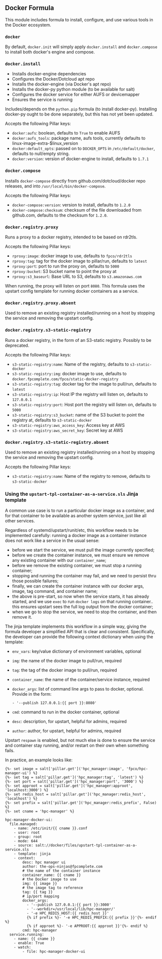 ## Docker Formula

This module includes formula to install, configure, and use various tools in
the Docker ecosystem.

### `docker`

By default, `docker.init` will simply apply `docker.install` and `docker.compose`
to install both docker's engine and compose.


### `docker.install`

* Installs docker-engine dependencies
* Configures the Docker/Dotcloud apt repo
* Installs the docker-engine (via Docker's apt repo)
* Installs the docker-py python module (to be available for salt)
* Configures the docker service for either AUFS or devicemapper
* Ensures the service is running

Includes/depends on the `python.pip` formula (to install docker-py). Installing
docker-py ought to be done separately, but this has not yet been updated.

Accepts the following Pillar keys:

* `docker:aufs`: boolean, defaults to `True` to enable AUFS
* `docker:aufs_tools`: package name, aufs tools, currently defaults to
   linux-image-extra-$linux_version
* `docker:default_opts`: passed on to `DOCKER_OPTS` in `/etc/default/docker`,
   defaults to null/empty string.
* `docker:version`: version of docker-engine to install, defaults to `1.7.1`


### `docker.compose`

Installs `docker-compose` directly from github.com/dotcloud/docker repo releases,
and into `/usr/local/bin/docker-compose`.

Accepts the following Pillar keys:

* `docker-compose:version`: version to install, defaults to `1.2.0`
* `docker-compose:checksum`: checksum of the file downloaded from github.com,
   defaults to the checksum for `1.2.0`.


### `docker.registry.proxy`

Runs a proxy to a docker registry, intended to be based on rdr2tls.

Accepts the following Pillar keys:

* `rproxy:image`: docker image to use, defaults to `fpco/rdr2tls`
* `rproxy:tag`: tag for the docker image to pillar/run, defaults to `latest`
* `rproxy:port`: port to run the proxy on, defaults to `5000`
* `rproxy:bucket`: S3 bucket name to point the proxy at
* `rproxy:s3_baseurl`: Base URL to S3, defaults to `s3.amazonaws.com`

When running, the proxy will listen on port `8080`. This formula uses the
upstart config template for running docker containers as a service.


### `docker.registry.proxy.absent`

Used to remove an existing registry installed/running on a host by stopping the
service and removing the upstart config.


### `docker.registry.s3-static-registry`

Runs a docker registry, in the form of an S3-static registry. Possibly to be
deprecated.

Accepts the following Pillar keys:

* `s3-static-registry:name`: Name of the registry, defaults to `s3-static-docker`
* `s3-static-registry:img`: docker image to use, defaults to
  `docker.fpcomplete.com/fpco/static-docker-registry`
* `s3-static-registry:tag`: docker tag for the image to pull/run, defaults to
  `latest`
* `s3-static-registry:ip`: Host IP the registry will listen on, defaults to
  `127.0.0.1`
* `s3-static-registry:port`: Host port the registry will listen on, defaults to
  `5000`
* `s3-static-registry:s3_bucket`: name of the S3 bucket to point the registry at,
  defaults to `s3-static-docker`
* `s3-static-registry:aws_access_key`: Access key at AWS
* `s3-static-registry:aws_secret_key`: Secret key at AWS


### `docker.registry.s3-static-registry.absent`

Used to remove an existing registry installed/running on a host by stopping the
service and removing the upstart config.

Accepts the following Pillar keys:

* `s3-static-registry:name`: Name of the registry to remove, defaults to `s3-static-docker`


### Using the `upstart-tpl-container-as-a-service.sls` Jinja template

A common use case is to run a particular docker image as a container, and for
that container to be available as another system service, just like all other
services.

Regardless of systemd/upstart/runit/etc, this workflow needs to be implemented
carefully: running a docker image as a container instance does not work like a
service in the usual sense:

* before we start the service, we must pull the image currently specified;
* before we create the container instance, we must ensure we remove any
  existing container with our `container_name`;
* before we remove the existing container, we must stop a running container;
* stopping and running the container may fail, and we need to persist thru those
  possible failures;
* finally, we can create the container instance with our docker args, image, tag
  command, and container name;
* the above is pre-start, so now when the service starts, it has already started,
  and we use `exec` to run `docker logs` on that running container.. this ensures
  upstart sees the full log output from the docker container;
* when we go to stop the service, we need to stop the container, and then remove
  it.


The jinja template implements this workflow in a simple way, giving the formula
developer a simplified API that is clear and consistent. Specifically, the developer
can provide the following context dictionary when using the template:

* `env_vars`: key/value dictionary of environment variables, optional
* `img`: the name of the docker image to pull/run, required
* `tag`: the tag of the docker image to pull/run, required
* `container_name`: the name of the container/service instance, required
* `docker_args`: list of command line args to pass to docker, optional. Provide
  in the form:
    ```
    - '--publish 127.0.0.1:{{ port }}:8080'
    ```

* `cmd`: command to run in the docker container, optional
* `desc`: description, for upstart, helpful for admins, required
* `author`: author, for upstart, helpful for admins, required


Upstart `respawn` is enabled, but not much else is done to ensure the service
and container stay running, and/or restart on their own when something fails.

In practice, an example looks like:

```
{%- set image = salt['pillar.get']('hpc_manager:image', 'fpco/hpc-manager-ui') %}
{%- set tag = salt['pillar.get']('hpc_manager:tag', 'latest') %}
{%- set port = salt['pillar.get']('hpc_manager:port', '3000') %}
{%- set approot = salt['pillar.get']('hpc_manager:approot', 'localhost:3000') %}
{%- set redis_host = salt['pillar.get']('hpc_manager:redis_host', 'localhost') %}
{%- set prefix = salt['pillar.get']('hpc_manager:redis_prefix', False) %}
{%- set cname = 'hpc-manager' %}

hpc-manager-docker-ui:
  file.managed:
    - name: /etc/init/{{ cname }}.conf
    - user: root
    - group: root
    - mode: 644
    - source: salt://docker/files/upstart-tpl-container-as-a-service.sls
    - template: jinja
    - context:
        desc: hpc manager ui
        author: the-ops-ninjas@fpcomplete.com
        # the name of the container instance
        container_name: {{ cname }}
        # the Docker image to use
        img: {{ image }}
        # the image tag to reference
        tag: {{ tag }}
        # ip/port mapping
        docker_args:
          - '--publish 127.0.0.1:{{ port }}:3000'
          - '--workdir=/usr/local/lib/hpc-manager/'
          - '-e HPC_REDIS_HOST:{{ redis_host }}'
          {% if prefix %}- '-e HPC_REDIS_PREFIX:{{ prefix }}'{%- endif %}
          {% if approot %}- '-e APPROOT:{{ approot }}'{%- endif %}
        cmd: hpc-manager
  service.running:
    - name: {{ cname }}
    - enable: True
    - watch:
        - file: hpc-manager-docker-ui
```
